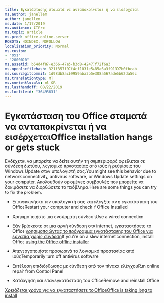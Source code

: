 ```yaml
---
title: Εγκατάστασης σταματά να ανταποκρίνεται ή να εισέρχεται
ms.author: janellem
author: janellem
ms.date: 1/17/2019
ms.audience: ITPro
ms.topic: article
ms.prod: office-online-server
ROBOTS: NOINDEX, NOFOLLOW
localization_priority: Normal
ms.custom:
- "851"
- "2000020"
ms.assetid: b54d4f87-e366-47e5-b3d8-42477f72f6a3
ms.openlocfilehash: 321f357f97f4cf1031e5485a6a3f91397b0fbcab
ms.sourcegitcommit: 1d98db8acb9959aba3b5e308a567ade6b62da56c
ms.translationtype: MT
ms.contentlocale: el-GR
ms.lasthandoff: 08/22/2019
ms.locfileid: "36498631"
---
```

# <a name="office-installation-hangs-or-gets-stuck"></a><span data-ttu-id="c3dd8-102">Εγκατάσταση του Office σταματά να ανταποκρίνεται ή να εισέρχεται</span><span class="sxs-lookup"><span data-stu-id="c3dd8-102">Office installation hangs or gets stuck</span></span>

<span data-ttu-id="c3dd8-103">Ενδέχεται να μπορείτε να δείτε αυτήν τη συμπεριφορά οφείλεται σε σύνδεση δικτύου, λογισμικό προστασίας από ιούς ή ρυθμίσεις του Windows Update στον υπολογιστή σας.</span><span class="sxs-lookup"><span data-stu-id="c3dd8-103">You might see this behavior due to network connectivity, antivirus software, or Windows Update settings on your computer.</span></span> <span data-ttu-id="c3dd8-104">Ακολουθούν ορισμένες συμβουλές που μπορείτε να δοκιμάσετε να διορθώσετε το πρόβλημα.</span><span class="sxs-lookup"><span data-stu-id="c3dd8-104">Here are some things you can try to fix the problem.</span></span>
  
- <span data-ttu-id="c3dd8-105">Επανεκκινήστε τον υπολογιστή σας και ελέγξτε αν η εγκατάσταση του Office</span><span class="sxs-lookup"><span data-stu-id="c3dd8-105">Restart your computer and check if Office Installed</span></span>

- <span data-ttu-id="c3dd8-106">Χρησιμοποιήστε μια ενσύρματη σύνδεση</span><span class="sxs-lookup"><span data-stu-id="c3dd8-106">Use a wired connection</span></span>

- <span data-ttu-id="c3dd8-107">Εάν βρίσκεστε σε μια αργή σύνδεση στο internet, εγκαταστήσετε το Office [χρησιμοποιώντας το πρόγραμμα εγκατάστασης του Office για εργασία χωρίς σύνδεση](https://support.office.com/article/f0a85fe7-118f-41cb-a791-d59cef96ad1c?wt.mc_id=Alchemy_ClientDIA)[](https://support.office.com/article/f0a85fe7-118f-41cb-a791-d59cef96ad1c?wt.mc_id=Alchemy_ClientDIA.aspx)</span><span class="sxs-lookup"><span data-stu-id="c3dd8-107">If you're on a slow internet connection, install Office [using the Office offline installer](https://support.office.com/article/f0a85fe7-118f-41cb-a791-d59cef96ad1c?wt.mc_id=Alchemy_ClientDIA)[](https://support.office.com/article/f0a85fe7-118f-41cb-a791-d59cef96ad1c?wt.mc_id=Alchemy_ClientDIA.aspx)</span></span>

- <span data-ttu-id="c3dd8-108">Απενεργοποιήστε προσωρινά το λογισμικό προστασίας από ιούς</span><span class="sxs-lookup"><span data-stu-id="c3dd8-108">Temporarily turn off antivirus software</span></span>

- <span data-ttu-id="c3dd8-109">Εκτέλεση επιδιόρθωσης με σύνδεση από τον πίνακα ελέγχου</span><span class="sxs-lookup"><span data-stu-id="c3dd8-109">Run online repair from Control Panel</span></span>

- <span data-ttu-id="c3dd8-110">Κατάργηση και επανεγκατάσταση του Office</span><span class="sxs-lookup"><span data-stu-id="c3dd8-110">Remove and reinstall Office</span></span>

[<span data-ttu-id="c3dd8-111">Χρειάζεται χρόνο για να εγκαταστήσετε το Office</span><span class="sxs-lookup"><span data-stu-id="c3dd8-111">Office is taking long to install</span></span>](https://support.office.com/article/0f09f357-3fef-42a6-b8aa-cef4c6c44bdf?wt.mc_id=Alchemy_ClientDIA)
  